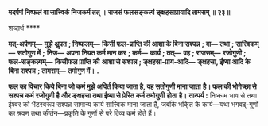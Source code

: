 **मदर्पणं निष्फलं वा सात्त्विकं निजकर्म तत् ।** **राजसं फलसङ्कल्पं ङ्क्षहसाप्रायादि तामसम् ॥ २३॥** 

शब्दार्थ **** 

**मत्-अर्पणम्—** **मुझे अॢपत** **; निष्फलम्—** **किसी फल-प्राप्ति की आशा के बिना सश्पन्न** **; वा—** **तथा** **; सात्त्विकम्—** **सतोगुण में** **;** **निज—** **अपना नियत कर्म मान कर** **; कर्म—** **कार्य** **; तत्—** **वह** **; राजसम्—** **रजोगुणी** **; फल-सङ्कल्पम्—** **किसीफल प्राप्ति की** **आशा से सश्पन्न** **; ङ्क्षहसा-प्राय-आदि—** **ङ्क्षहसा, ईष्र्या आदि के बिना सश्पन्न** **; तामसम्—** **तमोगुण में।** **.** 

**फल का विचार किये बिना जो कर्म मुझे अपिर्त किया जाता है, वह सतोगुणी माना जाता** **है। फल की भोगेच्छा से सश्पन्न कर्म रजोगुणी है और ङ्क्षहसा तथा ईष्र्या से प्रेरित कर्म तमोगुणी** **होता है।** **तात्पर्य :** निष्काम भाव से तथा ईश्वर को भेंटस्वरूप सश्पन्न सामान्य कार्य सात्त्विक माना जाता है, जबकि भकि्त के कार्य—यथा भगवद्-गुणों का श्रवण तथा कीर्तन—प्रकृति के गुणों से परे दिव्य कर्म होते हैं।  